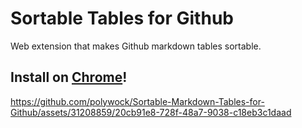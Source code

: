 
# Sortable Tables for Github

Web extension that makes Github markdown tables sortable.

## Install on [Chrome](https://chrome.google.com/webstore/detail/sortable-tables-on-github/ekjbdpnpokbkkebdgjgoadgpkegefkab)!


https://github.com/polywock/Sortable-Markdown-Tables-for-Github/assets/31208859/20cb91e8-728f-48a7-9038-c18eb3c1daad